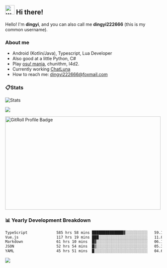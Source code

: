 ## <img alt="wave" src="https://raw.githubusercontent.com/MartinHeinz/MartinHeinz/master/wave.gif" width="30px"> Hi there!

Hello! I'm **dingyi**, and you can also call me **dingyi222666** (this is my common username).

### About me

- Android (Kotlin/Java), Typescript, Lua Developer
- Also good at a little Python, C#
- Play [osu! mania](https://osu.ppy.sh/users/29808669), chunithm, l4d2.
- Currently working [ChatLuna](https://github.com/ChatLunaLab)
- How to reach me: [dingyi222666@foxmail.com](mailto:dingyi222666@foxmail.com)

### 📋Stats

![Stats](https://github-readme-stats.vercel.app/api?username=dingyi222666&show_icons=true&icon_color=47A69E&title_color=47A69E&count_private=true)    

![](https://api.githubtrends.io/user/svg/dingyi222666/langs?time_range=one_year&include_private=True&loc_metric=changed&theme=classic)

<a href="https://gitroll.io/profile/uILsSgRUcbEP5MZt3W3atcIvOKBy1" target="_blank"><img  width='500px' height='300px' src="https://gitroll.io/api/badges/profiles/v1/uILsSgRUcbEP5MZt3W3atcIvOKBy1?theme=kawaiiCat" alt="GitRoll Profile Badge"/></a>

### 📊 Yearly Development Breakdown

<!--START_SECTION:waka-->

```txt
TypeScript             585 hrs 58 mins ██████████████▓░░░░░░░░░░   59.18 %
Vue.js                 117 hrs 19 mins ███░░░░░░░░░░░░░░░░░░░░░░   11.85 %
Markdown               61 hrs 10 mins  █▓░░░░░░░░░░░░░░░░░░░░░░░   06.18 %
JSON                   52 hrs 54 mins  █▒░░░░░░░░░░░░░░░░░░░░░░░   05.34 %
YAML                   45 hrs 51 mins  █░░░░░░░░░░░░░░░░░░░░░░░░   04.63 %
```

<!--END_SECTION:waka-->

![](https://komarev.com/ghpvc/?username=dingyi222666)
